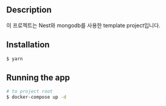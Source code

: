 ## Description

이 프로젝트는 Nest와 mongodb를 사용한 template project입니다. 


## Installation

```bash
$ yarn 
```

## Running the app

```bash
# to project root
$ docker-compose up -d 
```

